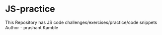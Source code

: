# JS-practice
This Repository has JS code challenges/exercises/practice/code snippets
Author - prashant Kamble
